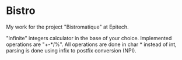 Bistro
======

My work for the project "Bistromatique" at Epitech.

"Infinite" integers calculator in the base of your choice.
Implemented operations are "+-*/%".
All operations are done in char * instead of int, parsing is done using infix to postfix conversion (NPI).
